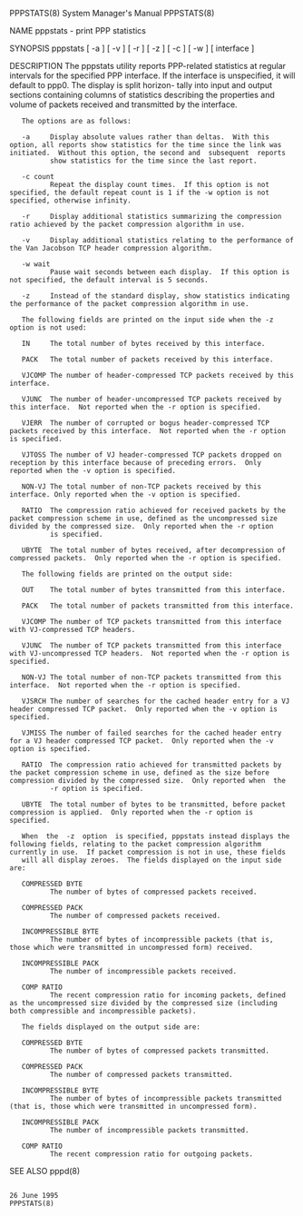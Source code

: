 PPPSTATS(8)                                                                                System Manager's Manual                                                                                PPPSTATS(8)



NAME
       pppstats - print PPP statistics

SYNOPSIS
       pppstats [ -a ] [ -v ] [ -r ] [ -z ] [ -c <count> ] [ -w <secs> ] [ interface ]

DESCRIPTION
       The  pppstats  utility  reports PPP-related statistics at regular intervals for the specified PPP interface.  If the interface is unspecified, it will default to ppp0.  The display is split horizon-
       tally into input and output sections containing columns of statistics describing the properties and volume of packets received and transmitted by the interface.

       The options are as follows:

       -a     Display absolute values rather than deltas.  With this option, all reports show statistics for the time since the link was initiated.  Without this option, the second and  subsequent  reports
              show statistics for the time since the last report.

       -c count
              Repeat the display count times.  If this option is not specified, the default repeat count is 1 if the -w option is not specified, otherwise infinity.

       -r     Display additional statistics summarizing the compression ratio achieved by the packet compression algorithm in use.

       -v     Display additional statistics relating to the performance of the Van Jacobson TCP header compression algorithm.

       -w wait
              Pause wait seconds between each display.  If this option is not specified, the default interval is 5 seconds.

       -z     Instead of the standard display, show statistics indicating the performance of the packet compression algorithm in use.

       The following fields are printed on the input side when the -z option is not used:

       IN     The total number of bytes received by this interface.

       PACK   The total number of packets received by this interface.

       VJCOMP The number of header-compressed TCP packets received by this interface.

       VJUNC  The number of header-uncompressed TCP packets received by this interface.  Not reported when the -r option is specified.

       VJERR  The number of corrupted or bogus header-compressed TCP packets received by this interface.  Not reported when the -r option is specified.

       VJTOSS The number of VJ header-compressed TCP packets dropped on reception by this interface because of preceding errors.  Only reported when the -v option is specified.

       NON-VJ The total number of non-TCP packets received by this interface. Only reported when the -v option is specified.

       RATIO  The compression ratio achieved for received packets by the packet compression scheme in use, defined as the uncompressed size divided by the compressed size.  Only reported when the -r option
              is specified.

       UBYTE  The total number of bytes received, after decompression of compressed packets.  Only reported when the -r option is specified.

       The following fields are printed on the output side:

       OUT    The total number of bytes transmitted from this interface.

       PACK   The total number of packets transmitted from this interface.

       VJCOMP The number of TCP packets transmitted from this interface with VJ-compressed TCP headers.

       VJUNC  The number of TCP packets transmitted from this interface with VJ-uncompressed TCP headers.  Not reported when the -r option is specified.

       NON-VJ The total number of non-TCP packets transmitted from this interface.  Not reported when the -r option is specified.

       VJSRCH The number of searches for the cached header entry for a VJ header compressed TCP packet.  Only reported when the -v option is specified.

       VJMISS The number of failed searches for the cached header entry for a VJ header compressed TCP packet.  Only reported when the -v option is specified.

       RATIO  The compression ratio achieved for transmitted packets by the packet compression scheme in use, defined as the size before compression divided by the compressed size.  Only reported when  the
              -r option is specified.

       UBYTE  The total number of bytes to be transmitted, before packet compression is applied.  Only reported when the -r option is specified.

       When  the  -z  option  is specified, pppstats instead displays the following fields, relating to the packet compression algorithm currently in use.  If packet compression is not in use, these fields
       will all display zeroes.  The fields displayed on the input side are:

       COMPRESSED BYTE
              The number of bytes of compressed packets received.

       COMPRESSED PACK
              The number of compressed packets received.

       INCOMPRESSIBLE BYTE
              The number of bytes of incompressible packets (that is, those which were transmitted in uncompressed form) received.

       INCOMPRESSIBLE PACK
              The number of incompressible packets received.

       COMP RATIO
              The recent compression ratio for incoming packets, defined as the uncompressed size divided by the compressed size (including both compressible and incompressible packets).

       The fields displayed on the output side are:

       COMPRESSED BYTE
              The number of bytes of compressed packets transmitted.

       COMPRESSED PACK
              The number of compressed packets transmitted.

       INCOMPRESSIBLE BYTE
              The number of bytes of incompressible packets transmitted (that is, those which were transmitted in uncompressed form).

       INCOMPRESSIBLE PACK
              The number of incompressible packets transmitted.

       COMP RATIO
              The recent compression ratio for outgoing packets.

SEE ALSO
       pppd(8)



                                                                                                 26 June 1995                                                                                     PPPSTATS(8)
